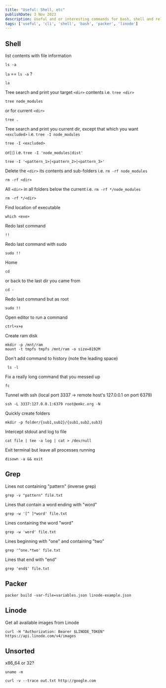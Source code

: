 ```yaml
---
title: "Useful: Shell, etc"
publishDate: 3 Nov 2023
description: Useful and or interesting commands for bash, shell and related.
tags: ['useful', 'cli', 'shell', 'bash', 'packer', 'linode']
---
```


## Shell

list contents with file information

```shell
ls -a
```

`la` == `ls -a` ?

```shell
la
```

Tree search and print your target `<dir>` contents 
i.e. `tree <dir>`

```shell
tree node_modules
```

or for current `<dir>`

```shell
tree . 
```

Tree search and print you current dir, except that which you want `<excluded>`
i.e. `tree -I node_modules`

```shell
tree -I <excluded>
```

or(`|`)
i.e. `tree -I 'node_modules|dist'`

```shell
tree -I '<pattern_1>|<pattern_2>|<pattern_3>'
```


Delete the `<dir>` its contents and sub-folders
i.e. `rm -rf node_modules`

```shell
rm -rf <dir>
```

All `<dir>` in all folders below the current
i.e. `rm -rf */node_modules`

```shell
rm -rf */<dir>
```

Find location of executable

```shell
which <exe>
```

Redo last command

```shell
!!
```

Redo last command with sudo

```shell
sudo !! 
```

Home

```shell
cd      
```

or back to the last dir you came from

```shell
cd -    
```

Redo last command but as root

```shell
sudo !!
```

Open editor to run a command

```shell
ctrl+x+e
```

Create ram disk

```shell
mkdir -p /mnt/ram
mount -t tmpfs tmpfs /mnt/ram -o size=8192M
```

Don't add command to history (note the leading space)

```shell
 ls -l
```

Fix a really long command that you messed up

```shell
fc
```

Tunnel with ssh (local port 3337 -> remote host's 127.0.0.1 on port 6379)

```shell
ssh -L 3337:127.0.0.1:6379 root@emkc.org -N
```

Quickly create folders

```shell
mkdir -p folder/{sub1,sub2}/{sub1,sub2,sub3}
```

Intercept stdout and log to file

```shell
cat file | tee -a log | cat > /dev/null
```

Exit terminal but leave all processes running

```shell
disown -a && exit
```

## Grep

Lines not containing "pattern" (inverse grep)

```shell
grep -v "pattern" file.txt
```

Lines that contain a word ending with "word"

```shell
grep -w '[^ ]*word' file.txt
```

Lines containing the word "word"

```shell
grep -w 'word' file.txt
```

Lines beginning with "one" and containing "two"

```shell
grep '^one.*two' file.txt
```

Lines that end with "end"

```shell
grep 'end$' file.txt
```

## Packer

```shell
packer build -var-file=variables.json linode-example.json
```

## Linode

Get all available images from Linode

```shell
curl -H "Authorization: Bearer $LINODE_TOKEN" https://api.linode.com/v4/images
```

## Unsorted

x86_64 or 32?

```shell
uname -m
```

```shell
curl -v --trace out.txt http://google.com
```
